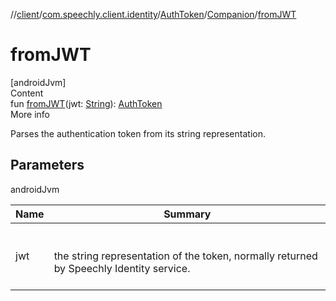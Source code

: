 //[client](../../../index.md)/[com.speechly.client.identity](../../index.md)/[AuthToken](../index.md)/[Companion](index.md)/[fromJWT](from-j-w-t.md)



# fromJWT  
[androidJvm]  
Content  
fun [fromJWT](from-j-w-t.md)(jwt: [String](https://kotlinlang.org/api/latest/jvm/stdlib/kotlin/-string/index.html)): [AuthToken](../index.md)  
More info  


Parses the authentication token from its string representation.



## Parameters  
  
androidJvm  
  
|  Name|  Summary| 
|---|---|
| <a name="com.speechly.client.identity/AuthToken.Companion/fromJWT/#kotlin.String/PointingToDeclaration/"></a>jwt| <a name="com.speechly.client.identity/AuthToken.Companion/fromJWT/#kotlin.String/PointingToDeclaration/"></a><br><br>the string representation of the token, normally returned by Speechly Identity service.<br><br>
  
  



